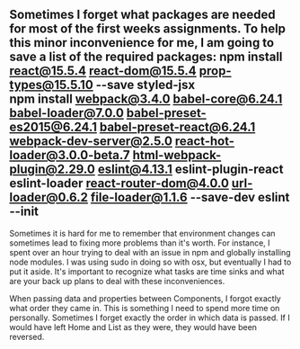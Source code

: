 Sometimes I forget what packages are needed for most of the first weeks assignments. To help this minor inconvenience for me, I am going to save a list of the required packages:
npm install react@15.5.4 react-dom@15.5.4 prop-types@15.5.10 --save styled-jsx  
npm install webpack@3.4.0 babel-core@6.24.1 babel-loader@7.0.0 babel-preset-es2015@6.24.1 babel-preset-react@6.24.1 webpack-dev-server@2.5.0 react-hot-loader@3.0.0-beta.7 html-webpack-plugin@2.29.0 eslint@4.13.1 eslint-plugin-react eslint-loader react-router-dom@4.0.0 url-loader@0.6.2 file-loader@1.1.6 --save-dev
eslint --init
-------
Sometimes it is hard for me to remember that environment changes can sometimes lead to fixing more problems than it's worth. For instance, I spent over an hour trying to deal with an issue in npm and globally installing node modules. I was using sudo in doing so with osx, but eventually I had to put it aside. It's important to recognize what tasks are time sinks and what are your back up plans to deal with these inconveniences.

When passing data and properties between Components, I forgot exactly what order they came in. This is something I need to spend more time on personally. Sometimes I forget exactly the order in which data is passed. If I would have left Home and List as they were, they would  have been reversed.
